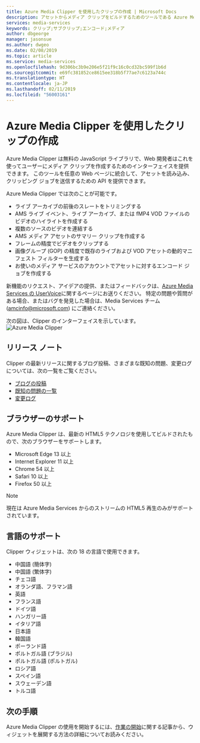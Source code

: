 ```yaml
---
title: Azure Media Clipper を使用したクリップの作成 | Microsoft Docs
description: アセットからメディア クリップをビルドするためのツールである Azure Media Clipper の概要
services: media-services
keywords: クリップ;サブクリップ;エンコード;メディア
author: dbgeorge
manager: jasonsue
ms.author: dwgeo
ms.date: 02/08/2019
ms.topic: article
ms.service: media-services
ms.openlocfilehash: 9d306bc3b9e206e5f21f9c16c0cd32bc599f1b6d
ms.sourcegitcommit: e69fc381852ce8615ee318b5f77ae7c6123a744c
ms.translationtype: HT
ms.contentlocale: ja-JP
ms.lasthandoff: 02/11/2019
ms.locfileid: "56003161"
---
```

# <a name="create-clips-with-azure-media-clipper"></a>Azure Media Clipper を使用したクリップの作成 

Azure Media Clipper は無料の JavaScript ライブラリで、Web 開発者はこれを使ってユーザーにメディア クリップを作成するためのインターフェイスを提供できます。 このツールを任意の Web ページに統合して、アセットを読み込み、クリッピング ジョブを送信するための API を提供できます。

Azure Media Clipper では次のことが可能です。
- ライブ アーカイブの前後のスレートをトリミングする 
- AMS ライブ イベント、ライブ アーカイブ、または fMP4 VOD ファイルのビデオのハイライトを作成する 
- 複数のソースのビデオを連結する 
- AMS メディア アセットのサマリー クリップを作成する 
- フレームの精度でビデオをクリップする 
- 画像グループ (GOP) の精度で既存のライブおよび VOD アセットの動的マニフェスト フィルターを生成する 
- お使いのメディア サービスのアカウントでアセットに対するエンコード ジョブを作成する

新機能のリクエスト、アイデアの提供、またはフィードバックは、[Azure Media Services の UserVoice](https://aka.ms/amsvoice/)に関するページにお送りください。 特定の問題や質問がある場合、またはバグを発見した場合は、Media Services チーム (amcinfo@microsoft.com) にご連絡ください。

次の図は、Clipper のインターフェイスを示しています。![Azure Media Clipper](media/media-services-azure-media-clipper-overview/media-services-azure-media-clipper-interface.PNG)

## <a name="release-notes"></a>リリース ノート
Clipper の最新リリースに関するブログ投稿、さまざまな既知の問題、変更ログについては、次の一覧をご覧ください。
- [ブログの投稿](https://azure.microsoft.com/blog/azure-media-clipper/)
- [既知の問題の一覧](https://amp.azure.net/libs/amc/latest/docs/known_issues.html)
- [変更ログ](https://amp.azure.net/libs/amc/latest/docs/changelog.html)

## <a name="browser-support"></a>ブラウザーのサポート
Azure Media Clipper は、最新の HTML5 テクノロジを使用してビルドされたもので、次のブラウザーをサポートします。

- Microsoft Edge 13 以上
- Internet Explorer 11 以上
- Chrome 54 以上
- Safari 10 以上
- Firefox 50 以上

> [!NOTE]
> 現在は Azure Media Services からのストリームの HTML5 再生のみがサポートされています。

## <a name="language-support"></a>言語のサポート
Clipper ウィジェットは、次の 18 の言語で使用できます。
- 中国語 (簡体字)
- 中国語 (繁体字)
- チェコ語
- オランダ語、フラマン語
- 英語
- フランス語
- ドイツ語
- ハンガリー語
- イタリア語
- 日本語
- 韓国語
- ポーランド語
- ポルトガル語 (ブラジル)
- ポルトガル語 (ポルトガル)
- ロシア語
- スペイン語
- スウェーデン語
- トルコ語

## <a name="next-steps"></a>次の手順
Azure Media Clipper の使用を開始するには、[作業の開始](media-services-azure-media-clipper-getting-started.md)に関する記事から、ウィジェットを展開する方法の詳細についてお読みください。
